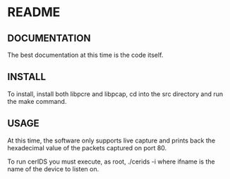 # README #


DOCUMENTATION
-------------

The best documentation at this time is the code itself.


INSTALL
-------

To install, install both libpcre and libpcap, cd into the src
directory and run the make command.


USAGE
-----

At this time, the software only supports live capture and
prints back the hexadecimal value of the packets captured
on port 80.

To run cerIDS you must execute, as root, ./cerids -i <ifname>
where ifname is the name of the device to listen on.
